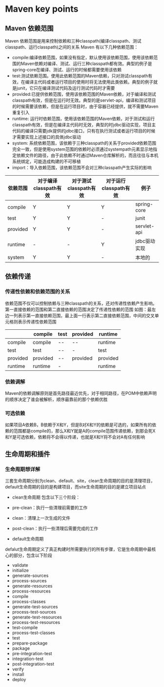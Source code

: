 # Maven key points
## Maven 依赖范围
Maven 依赖范围是用来控制依赖和三种classpath(编译classpath、测试classpath、运行classpath)之间的关系
Maven 有以下几种依赖范围：
- compile:编译依赖范围，如果没有指定，默认使用该依赖范围，使用该依赖范围的Maven依赖对编译、测试、运行三种classpath都有效。典型的例子是spring-core在编译、测试、运行的时候都需要使用该依赖
- test:测试依赖范围。使用此依赖范围的Maven依赖，只对测试classpath有效，在编译主代码或者运行项目的使用时将无法使用此类依赖。典型的例子就是junit，它只在编译测试代码及运行测试代码时才需要
- provided:已提供依赖范围，使用该依赖范围的Maven依赖，对于编译和测试classpath有效，但是在运行时无效。典型的是servlet-api，编译和测试项目的时候需要该依赖，但是在运行项目时，由于容器已经提供，就不需要Maven重复引入
- runtime: 运行时依赖范围，使用该依赖范围的Maven依赖，对于测试和运行classpath有效，但是在编译主代码时无效，典型的时jdbc驱动实现，项目主代码的编译只需要jdk提供的jdbc接口，只有在执行测试或者运行项目的时候才需要实现上述接口的具体jdbc驱动
- system: 系统依赖范围，该依赖于三种classpath的关系于provided依赖范围完全一致，但是使用system范围的依赖时必须通过systempath元素显示地指定依赖文件的路径，由于此依赖不时通过Maven仓库解析的，而且往往与本机系统绑定，可能造成构建的不可移植
- import：导入依赖范围，该依赖范围不会对三种classpath产生实际的影响

|依赖范围|对于编译classpath有效|对于测试classpath有效|对于运行classpath有效|例子|
|----|----|----|----|----|
|compile|Y|Y|Y|spring-core|
|test|Y|Y|-|junit|
|provided|Y|Y|-|servlet-api|
|runtime|-|-|Y|jdbc驱动实现|
|system|Y|Y|-|本地的|

## 依赖传递
### 传递性依赖和依赖范围的关系

依赖范围不仅可以控制依赖与三种classpath的关系，还对传递性依赖产生影响。第一直接依赖的范围和第二直接依赖的范围决定了传递性依赖的范围
如图：最左边一列表示第一直接依赖范围，最上面一行表示第二直接依赖范围，中间的交叉单元格则表示传递性依赖范围

||compile|test|provided|runtime|
|----|----|----|----|----|
|compile|compile|--|--|runtime|
|test|test|--|-|test|
|provided|provided|--|provided|provided|
|runtime|runtime|-||runtime|


### 依赖调解

Maven的依赖调解原则是首先路径最近优先，对于相同路径，在POM中依赖声明的顺序决定了谁会被解析，顺序最靠前的那个依赖优胜

### 可选依赖

如果项目A依赖B，B依赖于X和Y，但是B对X和Y的依赖是可选的，如果所有的依赖的范围都是compile的，那么X和Y就是A的compile范围传递依赖，到那会死X和Y是可选依赖，依赖将不会得以传递，也就是X和Y将不会对A有任何影响

## 生命周期和插件

### 生命周期想详解


三套生命周期分别为clean、default、site，clean生命周期的目的是清理项目，default生命周期的目的是构建项目，而site生命周期的目的是建立项目站点

- clean生命周期
包含以下三个阶段：
- pre-clean：执行一些清理前需要的工作
- clean：清理上一次生成的文件
- post-clean：执行一些清理后需要完成的工作

- default生命周期

defalut生命周期定义了真正构建时所需要执行的所有步骤，它是生命周期中最核心的部分，包含以下阶段

- validate
- initialize
- generate-sources
- process-sources
- generate-resources
- process-resources
- compile
- process-classes
- generate-test-sources
- process-test-sources
- generate-test-resources
- process-test-resources
- test-compile
- process-test-classes
- test
- prepare-package
- package
- pre-integration-test
- integration-test
- post-integration-test
- verify
- install
- deploy


